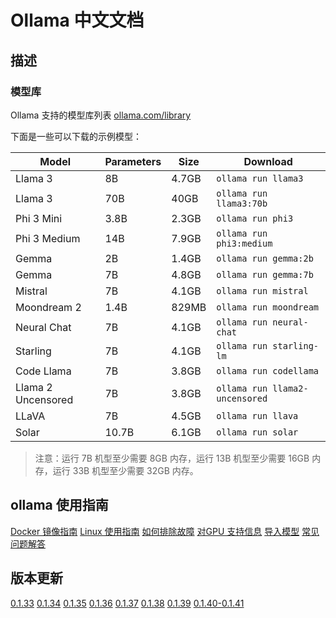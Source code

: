 # Ollama 中文文档


## 描述

### 模型库

Ollama 支持的模型库列表 [ollama.com/library](https://ollama.com/library 'ollama model library')

下面是一些可以下载的示例模型：

| Model              | Parameters | Size  | Download                       |
| ------------------ | ---------- | ----- | ------------------------------ |
| Llama 3            | 8B         | 4.7GB | `ollama run llama3`            |
| Llama 3            | 70B        | 40GB  | `ollama run llama3:70b`        |
| Phi 3 Mini         | 3.8B       | 2.3GB | `ollama run phi3`              |
| Phi 3 Medium       | 14B        | 7.9GB | `ollama run phi3:medium`       |
| Gemma              | 2B         | 1.4GB | `ollama run gemma:2b`          |
| Gemma              | 7B         | 4.8GB | `ollama run gemma:7b`          |
| Mistral            | 7B         | 4.1GB | `ollama run mistral`           |
| Moondream 2        | 1.4B       | 829MB | `ollama run moondream`         |
| Neural Chat        | 7B         | 4.1GB | `ollama run neural-chat`       |
| Starling           | 7B         | 4.1GB | `ollama run starling-lm`       |
| Code Llama         | 7B         | 3.8GB | `ollama run codellama`         |
| Llama 2 Uncensored | 7B         | 3.8GB | `ollama run llama2-uncensored` |
| LLaVA              | 7B         | 4.5GB | `ollama run llava`             |
| Solar              | 10.7B      | 6.1GB | `ollama run solar`             |

> 注意：运行 7B 机型至少需要 8GB 内存，运行 13B 机型至少需要 16GB 内存，运行 33B 机型至少需要 32GB 内存。



## ollama 使用指南
[Docker 镜像指南](<ollama/docs/Ollama Docker 镜像指南.md>)
[Linux 使用指南](<ollama/docs/Ollama Linux 使用指南.md>)
[如何排除故障](<ollama/docs/Ollama 如何排除故障.md>)
[对GPU 支持信息](<ollama/docs/Ollama 对GPU 支持信息.md>)
[导入模型](<ollama/docs/Ollama 导入模型.md>)
[常见问题解答](<ollama/docs/ollama 常见问题解答.md>)

## 版本更新
[0.1.33](<ollama/version/Ollama 0.1.33 版本现已推出.md>)
[0.1.34](<ollama/version/Ollama 0.1.34 版本现已推出.md>)
[0.1.35](<ollama/version/Ollama 0.1.35 版本现已推出.md>)
[0.1.36](<ollama/version/Ollama 0.1.36 版本现已推出.md>)
[0.1.37](<ollama/version/Ollama 0.1.37 版本现已推出.md>)
[0.1.38](<ollama/version/Ollama 0.1.38 版本现已推出.md>)
[0.1.39](<ollama/version/Ollama 0.1.39 版本现已推出.md>)
[0.1.40-0.1.41](<ollama/version/Ollama 0.1.40-0.1.41 版本现已推出.md>)